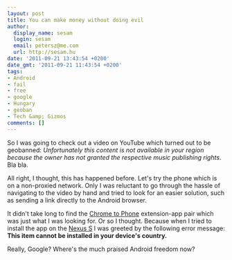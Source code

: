 ```yaml
---
layout: post
title: You can make money without doing evil
author:
  display_name: sesam
  login: sesam
  email: petersz@me.com
  url: http://sesam.hu
date: '2011-09-21 13:43:54 +0200'
date_gmt: '2011-09-21 11:43:54 +0200'
tags:
- Android
- fail
- free
- google
- Hungary
- geoban
- Tech &amp; Gizmos
comments: []
---
```


So I was going to check out a video on YouTube which turned out to be geobanned: _Unfortunately this content is not available in your region because the owner has not granted the respective music publishing rights_. Bla bla.

All right, I thought, this has happened before. Let's try the phone which is on a non-proxied network. Only I was reluctant to go through the hassle of navigating to the video by hand and tried to look for an easier solution, such as sending a link directly to the Android browser.

It didn't take long to find the [Chrome to Phone](https://chrome.google.com/webstore/detail/oadboiipflhobonjjffjbfekfjcgkhco) extension-app pair which was just what I was looking for. Or so I thought. Because when I tried to install the app on the [Nexus S](http://sesam.hu/2011/07/04/nexus-s) I was greeted by the following error message: **This item cannot be installed in your device's country.**

Really, Google? Where's the much praised Android freedom now?
